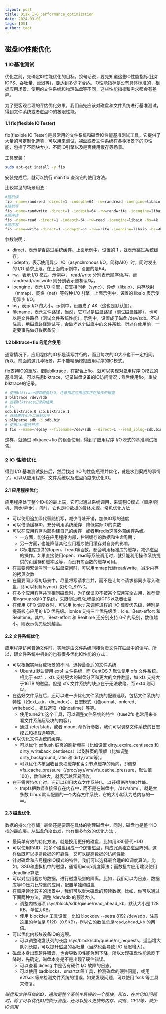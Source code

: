 ```yaml
---
layout: post
title: Disk_I-O_performance_optimization
date: 2024-03-01
tags: [OS]
author: taot
---
```


## 磁盘IO性能优化


### 1 IO基准测试

优化之前，先确定IO性能优化的目标。换句话说，要先知道这些IO性能指标(比如IOPS、吞吐量、延迟等)，要达到多少才合适。IO性能指标是没有具体标准的，根据应用场景、使用的文件系统和物理磁盘等不同，这些性能指标和需求都会有差异。

为了更客观合理的评估优化效果，我们首先应该对磁盘和文件系统进行基准测试，得到文件系统或者磁盘IO的极限性能。

#### 1.1 fio(flexible IO Tester)

fio(flexible IO Tester)是最常用的文件系统和磁盘IO性能基准测试工具。它提供了大量的可定制化选项，可以用来测试，裸盘或者文件系统在各种场景下的IO性能，包括了不同块大小、不同IO引擎以及是否使用缓存等场景。

工具安装：
```bash
sudo apt-get install -y fio
```

安装完成后，就可以执⾏ man fio 查询它的使⽤⽅法。

比较常见的场景用法：
```bash
#随机读
fio -name=randread -direct=1 -iodepth=64 -rw=randread -ioengine=libaio -bs=4k -size=1G
#随机写
fio -name=randwrite -direct=1 -iodepth=64 -rw=randwrite -ioengine=libaio -bs=4k -size=1G
#顺序读
fio -name=read -direct=1 -iodepth=64 -rw=read -ioengine=libaio -bs=4k -size=1G -numjobs=
#顺序写
fio -name=write -direct=1 -iodepth=64 -rw=write -ioengine=libaio -bs=4k -size=1G -numjob

```

参数说明：
* direct，表示是否跳过系统缓存。上⾯示例中，设置的 1 ，就表示跳过系统缓存。
* iodepth，表示使⽤异步 I/O（asynchronous I/O，简称AIO）时，同时发出的 I/O 请求上限。在上⾯的示例中，设置的是64。
* rw，表示 I/O 模式。示例中， read/write 分别表示顺序读/写，⽽ randread/randwrite 则分别表示随机读/写。
* ioengine，表示 I/O 引擎，它⽀持同步（sync）、异步（libaio）、内存映射（mmap）、⽹络（net）等各种 I/O 引擎。上⾯示例中，设置的 libaio 表示使⽤异步 I/O。
* bs，表示 I/O 的⼤⼩。示例中，设置成了 4K（这也是默认值）。
* filename，表示⽂件路径，当然，它可以是磁盘路径（测试磁盘性能），也可以是⽂件路径（测试⽂件系统性能）。示例中，设置成了磁盘 /dev/sdb。不过注意，⽤磁盘路径测试写，会破坏这个磁盘中的⽂件系统，所以在使⽤前，⼀定要事先做好数据备份。


#### 1.2 blktrace+fio 的组合使⽤

通常情况下，应用程序的IO都是读写并行的，而且每次的IO大小也不一定相同。所以，前面的这几种场景，并不能精确模拟应用程序的IO模式。

fio支持IO的重放。借助blktrace，在配合上fio，就可以实现对应用程序IO模式的基准测试。可以先用blktrace，记录磁盘设备的IO访问情况；然后使用fio，重放blktrace的记录。
```bash
# 使⽤blktrace跟踪磁盘I/O，注意指定应⽤程序正在操作的磁盘
$ blktrace /dev/sdb
# 查看blktrace记录的结果
# ls
sdb.blktrace.0 sdb.blktrace.1
# 将结果转化为⼆进制⽂件
$ blkparse sdb -d sdb.bin
# 使⽤fio重放⽇志
$ fio --name=replay --filename=/dev/sdb --direct=1 --read_iolog=sdb.bin
```

这样，就通过 blktrace+fio 的组合使⽤，得到了应⽤程序 I/O 模式的基准测试报告。


### 2 IO 性能优化

得到 I/O 基准测试报告后，然后找出 I/O 的性能瓶颈并优化，就是⽔到渠成的事情了。可以从应用程序、文件系统以及磁盘角度来优化IO。

#### 2.1 应用程序优化

应用程序处于整个IO栈的最上端，它可以通过系统调用，来调整IO模式（顺序/随机、同步/异步），同时，它也是IO数据的最终来源。常见优化方法：

* 可以使用追加写代替随机写，减少寻址开销，加快IO写的速度
* 可以借助缓存IO，充分利用系统缓存，降低实际IO的次数
* 可以在应用程序内部构建自己的缓存，或者用redis这类外部缓存系统。
  * 一方面，能够在应用程序内部，控制缓存的数据和生命周期；
  * 另一方面，也能降低其他应用程序使用缓存对自身的影响。
  * C标准库提供的fopen、fread等函数，都会利用标准库的缓存，减少磁盘的操作。如果直接使用open、read等系统调用时，就只能利用操作系统提供的页缓存和缓冲区等，而没有库函数的缓存可用。
* 在需要频繁读写同一块磁盘空间时，可以用mmap代替read/write，减少内存的拷贝次数
* 在需要同步写的场景中，尽量将写请求合并，而不是让每个请求都同步写入磁盘，即可以利用fsync() 取代 O_SYNC。
* 在多个应用程序共享相同磁盘时，为了保证IO不被某个应用完全占用，推荐使用cgroups的IO子系统，来限制进程/进程组的IOPS以及吞吐量
* 在使⽤ CFQ 调度器时，可以⽤ ionice 来调整进程的 I/O 调度优先级，特别是提⾼核⼼应⽤的 I/O 优先级。ionice ⽀持三个优先级类：Idle、Best-effort 和 Realtime。其中， Best-effort 和 Realtime 还分别⽀持 0-7 的级别，数值越⼩，则表示优先级别越⾼。

#### 2.2 文件系统优化

应用程序访问普通文件时，实际是由文件系统间接负责文件在磁盘中的读写。所以，跟文件系统中相关的也有很多优化IO性能的方式：

* 可以根据实际负载场景的不同，选择最合适的文件系统
  * Ubuntu 默认使⽤ ext4 ⽂件系统，⽽ CentOS 7 默认使⽤ xfs ⽂件系统。相⽐于 ext4 ，xfs ⽀持更⼤的磁盘分区和更⼤的⽂件数量，如 xfs ⽀持⼤于16TB 的磁盘。但是 xfs ⽂件系统的缺点在于⽆法收缩，⽽ ext4 则可以。
* 在选好⽂件系统后，还可以进⼀步优化⽂件系统的配置选项，包括⽂件系统的特性（如ext_attr、dir_index）、⽇志模式（如journal、ordered、writeback）、挂载选项（如noatime）等等。
  * 使⽤tune2fs 这个⼯具，可以调整⽂件系统的特性（tune2fs 也常⽤来查看⽂件系统超级块的内容）。
  * 通过 /etc/fstab，或者 mount 命令⾏参数，我们可以调整⽂件系统的⽇志模式和挂载选项等。
* 可以优化⽂件系统的缓存。
  * 可以优化 pdflush 脏⻚的刷新频率（⽐如设置 dirty_expire_centisecs 和dirty_writeback_centisecs）以及脏⻚的限额（⽐如调整 dirty_background_ratio 和 dirty_ratio等）。
  * 可以优化内核回收⽬录项缓存和索引节点缓存的倾向，即调整vfs_cache_pressure（/proc/sys/vm/vfs_cache_pressure，默认值100），数值越⼤，就表示越容易回收。
* 在不需要持久化时，还可以利用内存文件系统fs，以获得更改的IO性能。
  * tmpfs把数据直接保存在内存中，而不是在磁盘中。/dev/shm/ ，就是⼤多数 Linux 默认配置的⼀个内存⽂件系统，它的⼤⼩默认为总内存的⼀半。

#### 2.3 磁盘优化

数据的持久化存储，最终还是要落在具体的物理磁盘中，同时，磁盘也是整个IO栈的最底层。从磁盘角度出发，也有很多有效的优化方法：

* 最简单有效的优化方法，就是换用更好的磁盘，比如用SSD替代HDD
* 可以使用RAID，把多个磁盘组成一个逻辑磁盘，构成冗余独立磁盘阵列。这样做既可以提高数据的可靠性，又可以提高数据的访问性能
* 针对磁盘和应用程序IO模式的特性，我们可以选择最合适的IO调度算法。比如，SSD和虚拟机中的磁盘，通常用noop调度算法；而数据库应用建议使用deadline算法
* 可以对应用程序的数据，进行磁盘级别的隔离。比如，我们可以为日志、数据库等IO压力比较重的应用，配置单独的磁盘
* 在顺序读比较多的场景中，我们可以增大磁盘的预读数据，⽐如，你可以通过下⾯两种⽅法，调整 /dev/sdb 的预读⼤⼩。
  * 调整内核选项 /sys/block/sdb/queue/read_ahead_kb，默认⼤⼩是 128 KB，单位为KB。
  * 使⽤ blockdev ⼯具设置，⽐如 blockdev --setra 8192 /dev/sdb，注意这⾥的单位是 512B（0.5KB），所以它的数值总是read_ahead_kb 的两倍。
* 可以优化内核块设备IO的选项。
  * 可以调整磁盘队列的⻓度 /sys/block/sdb/queue/nr_requests，适当增⼤队列⻓度，可以提升磁盘的吞吐量（当然也会导致 I/O 延迟增⼤）。
* 磁盘本身出现硬件错误，也会导致IO性能急剧下降，所以发现磁盘性能急剧下降时，先确定，磁盘本身是不是出现了硬件错误。
  * 可以查看 dmesg 中是否有硬件 I/O 故障的⽇志。
  * 可以使⽤ badblocks、smartctl等⼯具，检测磁盘的硬件问题，或⽤ e2fsck 等来检测⽂件系统的错误。如果发现问题，可以使⽤ fsck 等⼯具来修复。

*磁盘和文件系统的IO，通常是整个系统中最慢的一个模块。所以，在优化IO问题时，除了可以优化IO的执行流程，还可以接入更快的内存、网络、CPU等，减少IO调用*

